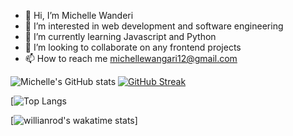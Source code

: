 - 👋 Hi, I’m Michelle Wanderi
- 👀 I’m interested in web development and software engineering
- 🌱 I’m currently learning Javascript and Python
- 💞️ I’m looking to collaborate on any frontend projects
- 📫 How to reach me michellewangari12@gmail.com

<!---
Michelle-Wanderi/Michelle-Wanderi is a ✨ special ✨ repository because its `README.md` (this file) appears on your GitHub profile.
You can click the Preview link to take a look at your changes.
--->



![Michelle's GitHub stats](https://github-readme-stats.vercel.app/api?username=Michelle-Wanderi)
[![GitHub Streak](https://streak-stats.demolab.com/?user=Michelle-Wanderi)](https://git.io/streak-stats)

[![Top Langs](https://github-readme-stats.vercel.app/api/top-langs/?username=Michelle-Wanderi)

[![willianrod's wakatime stats](https://github-readme-stats.vercel.app/api/wakatime?username=Michelle3)]
